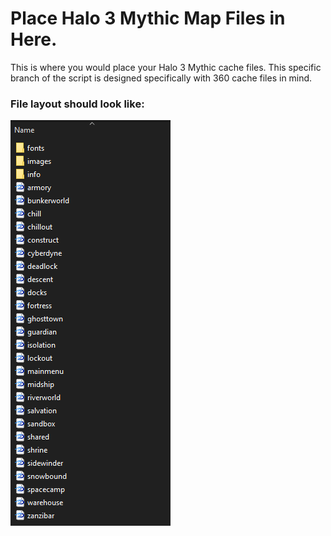 # Place Halo 3 Mythic Map Files in Here.
This is where you would place your Halo 3 Mythic cache files. This specific branch of the script is designed specifically with 360 cache files in mind.

### File layout should look like:
![Screenshot](http://raw.githubusercontent.com/InsertStringNameHere/Porting-Cache-Script/V2/Docs/Images/H3M.PNG)